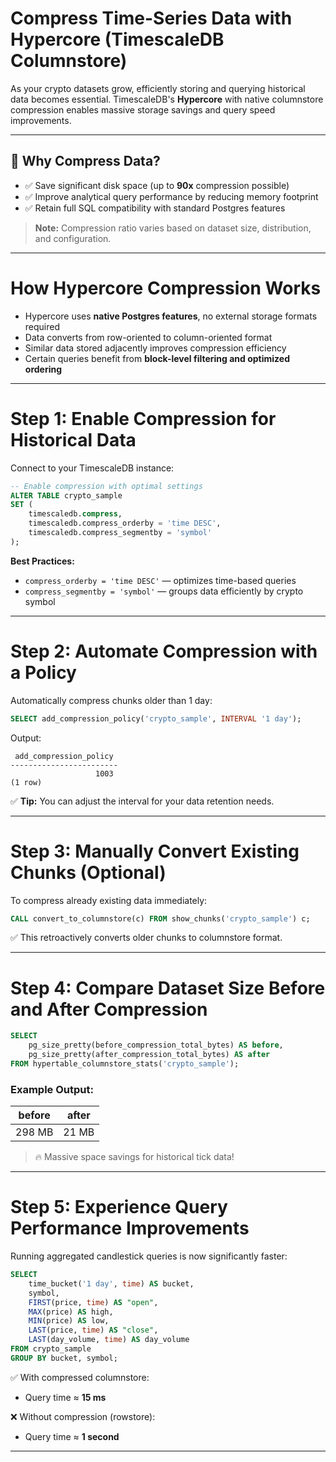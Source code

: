 # Compress Time-Series Data with Hypercore (TimescaleDB Columnstore)

As your crypto datasets grow, efficiently storing and querying historical data becomes essential. TimescaleDB's **Hypercore** with native columnstore compression enables massive storage savings and query speed improvements.

---

## 🚀 Why Compress Data?

- ✅ Save significant disk space (up to **90x** compression possible)
- ✅ Improve analytical query performance by reducing memory footprint
- ✅ Retain full SQL compatibility with standard Postgres features

> **Note:** Compression ratio varies based on dataset size, distribution, and configuration.

---

# How Hypercore Compression Works

* Hypercore uses **native Postgres features**, no external storage formats required
* Data converts from row-oriented to column-oriented format
* Similar data stored adjacently improves compression efficiency
* Certain queries benefit from **block-level filtering and optimized ordering**

---

# Step 1: Enable Compression for Historical Data

Connect to your TimescaleDB instance:

```sql
-- Enable compression with optimal settings
ALTER TABLE crypto_sample
SET (
    timescaledb.compress,
    timescaledb.compress_orderby = 'time DESC',
    timescaledb.compress_segmentby = 'symbol'
);
```

**Best Practices:**

* `compress_orderby = 'time DESC'` — optimizes time-based queries
* `compress_segmentby = 'symbol'` — groups data efficiently by crypto symbol

---

# Step 2: Automate Compression with a Policy

Automatically compress chunks older than 1 day:

```sql
SELECT add_compression_policy('crypto_sample', INTERVAL '1 day');
```

Output:

```text
 add_compression_policy
------------------------
                   1003
(1 row)
```

✅ **Tip:** You can adjust the interval for your data retention needs.

---

# Step 3: Manually Convert Existing Chunks (Optional)

To compress already existing data immediately:

```sql
CALL convert_to_columnstore(c) FROM show_chunks('crypto_sample') c;
```

✅ This retroactively converts older chunks to columnstore format.

---

# Step 4: Compare Dataset Size Before and After Compression

```sql
SELECT
    pg_size_pretty(before_compression_total_bytes) AS before,
    pg_size_pretty(after_compression_total_bytes) AS after
FROM hypertable_columnstore_stats('crypto_sample');
```

### Example Output:

| before | after |
| ------ | ----- |
| 298 MB | 21 MB |

> 🔥 Massive space savings for historical tick data!

---

# Step 5: Experience Query Performance Improvements

Running aggregated candlestick queries is now significantly faster:

```sql
SELECT
    time_bucket('1 day', time) AS bucket,
    symbol,
    FIRST(price, time) AS "open",
    MAX(price) AS high,
    MIN(price) AS low,
    LAST(price, time) AS "close",
    LAST(day_volume, time) AS day_volume
FROM crypto_sample
GROUP BY bucket, symbol;
```

✅ With compressed columnstore:

* Query time ≈ **15 ms**

❌ Without compression (rowstore):

* Query time ≈ **1 second**

---
